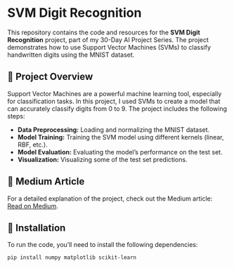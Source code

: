 # SVM Digit Recognition

This repository contains the code and resources for the **SVM Digit Recognition** project, part of my 30-Day AI Project Series. The project demonstrates how to use Support Vector Machines (SVMs) to classify handwritten digits using the MNIST dataset.

## 🚀 Project Overview

Support Vector Machines are a powerful machine learning tool, especially for classification tasks. In this project, I used SVMs to create a model that can accurately classify digits from 0 to 9. The project includes the following steps:

- **Data Preprocessing:** Loading and normalizing the MNIST dataset.
- **Model Training:** Training the SVM model using different kernels (linear, RBF, etc.).
- **Model Evaluation:** Evaluating the model’s performance on the test set.
- **Visualization:** Visualizing some of the test set predictions.

## 📝 Medium Article

For a detailed explanation of the project, check out the Medium article: [Read on Medium](#).


## 🔧 Installation

To run the code, you’ll need to install the following dependencies:

```bash
pip install numpy matplotlib scikit-learn
```

